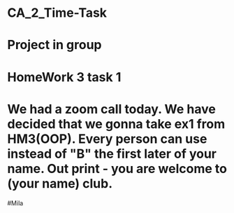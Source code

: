 # CA_2_Time-Task
# Project in group
# HomeWork 3 task 1
# We had a zoom call today. We have decided that we gonna take ex1 from HM3(OOP). Every person can use instead of "B" the first later of your name. Out print - you are welcome to (your name) club.
#Mila
